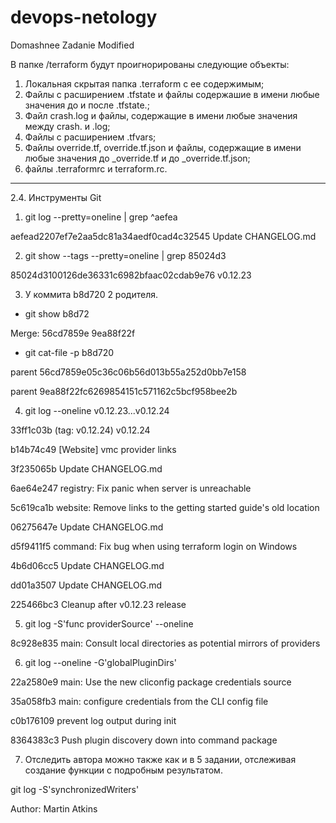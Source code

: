 # devops-netology

Domashnee Zadanie
Modified

В папке /terraform будут проигнорированы следующие объекты:
1. Локальная скрытая папка .terraform  с ее содержимым;
2. Файлы с расширением .tfstate и файлы содержашие в имени любые значения до и после .tfstate.;
3. Файл crash.log и файлы, содержащие в имени любые значения между crash. и .log;
4. Файлы с расширением .tfvars;
5. Файлы override.tf, override.tf.json и файлы, содержащие в имени любые значения до _override.tf и до _override.tf.json;
6. файлы .terraformrc и terraform.rc.

---------------------------------------

2.4. Инструменты Git

1. git log --pretty=oneline |  grep ^aefea

aefead2207ef7e2aa5dc81a34aedf0cad4c32545 Update CHANGELOG.md

2. git show --tags --pretty=oneline | grep 85024d3

85024d3100126de36331c6982bfaac02cdab9e76 v0.12.23

3. У коммита b8d720 2 родителя. 

 - git show b8d72

Merge: 56cd7859e 9ea88f22f

 - git cat-file -p b8d720

parent 56cd7859e05c36c06b56d013b55a252d0bb7e158

parent 9ea88f22fc6269854151c571162c5bcf958bee2b

4. git log --oneline v0.12.23...v0.12.24

33ff1c03b (tag: v0.12.24) v0.12.24

b14b74c49 [Website] vmc provider links

3f235065b Update CHANGELOG.md

6ae64e247 registry: Fix panic when server is unreachable

5c619ca1b website: Remove links to the getting started guide's old location

06275647e Update CHANGELOG.md

d5f9411f5 command: Fix bug when using terraform login on Windows

4b6d06cc5 Update CHANGELOG.md

dd01a3507 Update CHANGELOG.md

225466bc3 Cleanup after v0.12.23 release

5. git log -S'func providerSource' --oneline

8c928e835 main: Consult local directories as potential mirrors of providers

6. git log --oneline -G'globalPluginDirs'

22a2580e9 main: Use the new cliconfig package credentials source

35a058fb3 main: configure credentials from the CLI config file

c0b176109 prevent log output during init

8364383c3 Push plugin discovery down into command package

7. Отследить автора можно также как и в 5 задании, отслеживая создание функции с подробным результатом.

git log -S'synchronizedWriters'

Author: Martin Atkins
